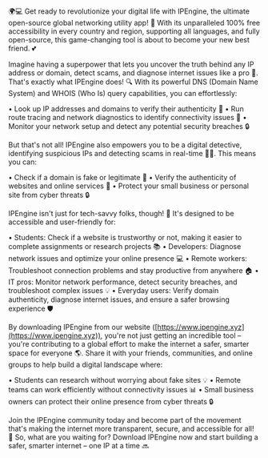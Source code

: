 🌍💻 Get ready to revolutionize your digital life with IPEngine, the ultimate open-source global networking utility app! 🚀 With its unparalleled 100% free accessibility in every country and region, supporting all languages, and fully open-source, this game-changing tool is about to become your new best friend. 💕

Imagine having a superpower that lets you uncover the truth behind any IP address or domain, detect scams, and diagnose internet issues like a pro 🤔. That's exactly what IPEngine does! 🔍 With its powerful DNS (Domain Name System) and WHOIS (Who Is) query capabilities, you can effortlessly:

• Look up IP addresses and domains to verify their authenticity 💯
• Run route tracing and network diagnostics to identify connectivity issues 📡
• Monitor your network setup and detect any potential security breaches 🔒

But that's not all! IPEngine also empowers you to be a digital detective, identifying suspicious IPs and detecting scams in real-time 🕵️‍♀️. This means you can:

• Check if a domain is fake or legitimate 💸
• Verify the authenticity of websites and online services 👀
• Protect your small business or personal site from cyber threats 🔒

IPEngine isn't just for tech-savvy folks, though! 🤖 It's designed to be accessible and user-friendly for:

• Students: Check if a website is trustworthy or not, making it easier to complete assignments or research projects 📚
• Developers: Diagnose network issues and optimize your online presence 💻
• Remote workers: Troubleshoot connection problems and stay productive from anywhere 🏠
• IT pros: Monitor network performance, detect security breaches, and troubleshoot complex issues 💡
• Everyday users: Verify domain authenticity, diagnose internet issues, and ensure a safer browsing experience 🛡️

By downloading IPEngine from our website ([https://www.ipengine.xyz](https://www.ipengine.xyz)), you're not just getting an incredible tool – you're contributing to a global effort to make the internet a safer, smarter space for everyone 🌎. Share it with your friends, communities, and online groups to help build a digital landscape where:

• Students can research without worrying about fake sites 💡
• Remote teams can work efficiently without connectivity issues 📊
• Small business owners can protect their online presence from cyber threats 🔒

Join the IPEngine community today and become part of the movement that's making the internet more transparent, secure, and accessible for all! 🌟 So, what are you waiting for? Download IPEngine now and start building a safer, smarter internet – one IP at a time 🔜